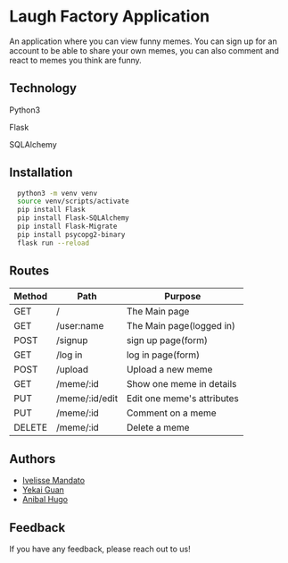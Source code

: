
# Laugh Factory Application

An application where you can view funny memes. You can sign up for an account
to be able to share your own memes, you can also comment and react to memes you think are funny.


## Technology 
Python3

Flask

SQLAlchemy
## Installation



```bash
  python3 -m venv venv 
  source venv/scripts/activate 
  pip install Flask 
  pip install Flask-SQLAlchemy 
  pip install Flask-Migrate 
  pip install psycopg2-binary
  flask run --reload
```
    
## Routes

|Method	     |Path	            |Purpose|
|------------|------------------|-----------------------------------------------------------|
|GET	     |/	                |The Main page|
|GET	     |/user:name	    |The Main page(logged in)|
|POST	     |/signup	        |sign up page(form)|
|GET	     |/log in	        |log in page(form)|
|POST	     |/upload	        |Upload a new meme|
|GET	     |/meme/:id	        |Show one meme in details|
|PUT	     |/meme/:id/edit	|Edit one meme's attributes|
|PUT	     |/meme/:id	        |Comment on a meme|
|DELETE	     |/meme/:id	        |Delete a meme|



## Authors

- [Ivelisse Mandato](https://www.github.com/imandato)
- [Yekai Guan](https://www.github.com/chosenbyme)
- [Anibal Hugo](https://www.github.com/ahugo93)


## Feedback

If you have any feedback, please reach out to us!

